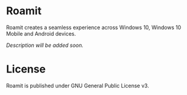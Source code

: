 # Roamit

Roamit creates a seamless experience across Windows 10, Windows 10 Mobile and Android devices.

*Description will be added soon.*

# License

Roamit is published under GNU General Public License v3.
